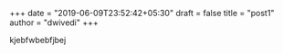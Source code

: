 +++
date = "2019-06-09T23:52:42+05:30"
draft = false
title = "post1"
author = "dwivedi"
+++

kjebfwbebfjbej